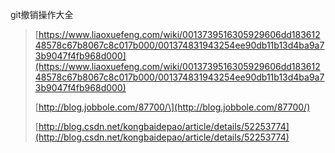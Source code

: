 git撤销操作大全

> [https://www.liaoxuefeng.com/wiki/0013739516305929606dd18361248578c67b8067c8c017b000/001374831943254ee90db11b13d4ba9a73b9047f4fb968d000](https://www.liaoxuefeng.com/wiki/0013739516305929606dd18361248578c67b8067c8c017b000/001374831943254ee90db11b13d4ba9a73b9047f4fb968d000)
>
> [http://blog.jobbole.com/87700/\](http://blog.jobbole.com/87700/)
>
> [http://blog.csdn.net/kongbaidepao/article/details/52253774](http://blog.csdn.net/kongbaidepao/article/details/52253774)



